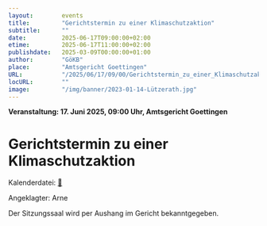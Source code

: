 ```yaml
---
layout:        events
title:         "Gerichtstermin zu einer Klimaschutzaktion"
subtitle:      ""
date:          2025-06-17T09:00:00+02:00
etime:         2025-06-17T11:00:00+02:00
publishdate:   2025-03-09T00:00:00+01:00
author:        "GöKB"
place:         "Amtsgericht Goettingen"
URL:           "/2025/06/17/09/00/Gerichtstermin_zu_einer_Klimaschutzaktion"
locURL:        ""
image:         "/img/banner/2023-01-14-Lützerath.jpg"
---
```


**Veranstaltung: 17. Juni 2025, 09:00 Uhr, Amtsgericht Goettingen**

Gerichtstermin zu einer Klimaschutzaktion
===========


Kalenderdatei: [📆](/ics/2025-06-17_09-00_gerichtstermin_zu_einer_klimaschutzaktion.ics)

Angeklagter: Arne

Der Sitzungssaal wird per Aushang im Gericht bekanntgegeben.